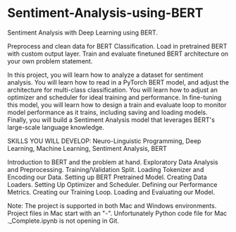 # Sentiment-Analysis-using-BERT
Sentiment Analysis with Deep Learning using BERT.

Preprocess and clean data for BERT Classification.
Load in pretrained BERT with custom output layer.
Train and evaluate finetuned BERT architecture on your own problem statement.

In this project, you will learn how to analyze
a dataset for sentiment analysis. You will 
learn how to read in a PyTorch BERT model, and
adjust the architecture for multi-class 
classification. You will learn how to adjust 
an optimizer and scheduler for ideal training 
and performance. In fine-tuning this model, you 
will learn how to design a train and evaluate 
loop to monitor model performance as it trains, 
including saving and loading models. Finally, 
you will build a Sentiment Analysis model that
leverages BERT's large-scale language knowledge.

SKILLS YOU WILL DEVELOP:
Neuro-Linguistic Programming,
Deep Learning,
Machine Learning,
Sentiment Analysis,
BERT

Introduction to BERT and the problem at hand.
Exploratory Data Analysis and Preprocessing.
Training/Validation Split.
Loading Tokenizer and Encoding our Data.
Setting up BERT Pretrained Model.
Creating Data Loaders.
Setting Up Optimizer and Scheduler.
Defining our Performance Metrics.
Creating our Training Loop.
Loading and Evaluating our Model.

Note: The project is supported in both Mac and
Windows environments. Project files in Mac 
start with an "-". Unfortunately Python code 
file for Mac ._Complete.ipynb is not opening 
in Git.

